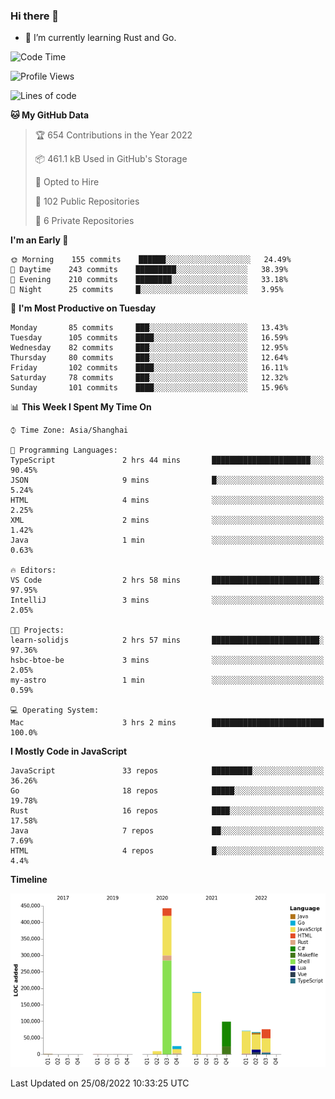 ### Hi there 👋

- 🌱 I’m currently learning Rust and Go.

<!--START_SECTION:waka-->
![Code Time](http://img.shields.io/badge/Code%20Time-680%20hrs%2033%20mins-blue)

![Profile Views](http://img.shields.io/badge/Profile%20Views-0-blue)

![Lines of code](https://img.shields.io/badge/From%20Hello%20World%20I%27ve%20Written-979%20Thousand%20lines%20of%20code-blue)

**🐱 My GitHub Data** 

> 🏆 654 Contributions in the Year 2022
 > 
> 📦 461.1 kB Used in GitHub's Storage 
 > 
> 💼 Opted to Hire
 > 
> 📜 102 Public Repositories 
 > 
> 🔑 6 Private Repositories  
 > 
**I'm an Early 🐤** 

```text
🌞 Morning    155 commits    ██████░░░░░░░░░░░░░░░░░░░   24.49% 
🌆 Daytime    243 commits    █████████░░░░░░░░░░░░░░░░   38.39% 
🌃 Evening    210 commits    ████████░░░░░░░░░░░░░░░░░   33.18% 
🌙 Night      25 commits     █░░░░░░░░░░░░░░░░░░░░░░░░   3.95%

```
📅 **I'm Most Productive on Tuesday** 

```text
Monday       85 commits     ███░░░░░░░░░░░░░░░░░░░░░░   13.43% 
Tuesday      105 commits    ████░░░░░░░░░░░░░░░░░░░░░   16.59% 
Wednesday    82 commits     ███░░░░░░░░░░░░░░░░░░░░░░   12.95% 
Thursday     80 commits     ███░░░░░░░░░░░░░░░░░░░░░░   12.64% 
Friday       102 commits    ████░░░░░░░░░░░░░░░░░░░░░   16.11% 
Saturday     78 commits     ███░░░░░░░░░░░░░░░░░░░░░░   12.32% 
Sunday       101 commits    ████░░░░░░░░░░░░░░░░░░░░░   15.96%

```


📊 **This Week I Spent My Time On** 

```text
⌚︎ Time Zone: Asia/Shanghai

💬 Programming Languages: 
TypeScript               2 hrs 44 mins       ██████████████████████░░░   90.45% 
JSON                     9 mins              █░░░░░░░░░░░░░░░░░░░░░░░░   5.24% 
HTML                     4 mins              ░░░░░░░░░░░░░░░░░░░░░░░░░   2.25% 
XML                      2 mins              ░░░░░░░░░░░░░░░░░░░░░░░░░   1.42% 
Java                     1 min               ░░░░░░░░░░░░░░░░░░░░░░░░░   0.63%

🔥 Editors: 
VS Code                  2 hrs 58 mins       ████████████████████████░   97.95% 
IntelliJ                 3 mins              ░░░░░░░░░░░░░░░░░░░░░░░░░   2.05%

🐱‍💻 Projects: 
learn-solidjs            2 hrs 57 mins       ████████████████████████░   97.36% 
hsbc-btoe-be             3 mins              ░░░░░░░░░░░░░░░░░░░░░░░░░   2.05% 
my-astro                 1 min               ░░░░░░░░░░░░░░░░░░░░░░░░░   0.59%

💻 Operating System: 
Mac                      3 hrs 2 mins        █████████████████████████   100.0%

```

**I Mostly Code in JavaScript** 

```text
JavaScript               33 repos            █████████░░░░░░░░░░░░░░░░   36.26% 
Go                       18 repos            █████░░░░░░░░░░░░░░░░░░░░   19.78% 
Rust                     16 repos            ████░░░░░░░░░░░░░░░░░░░░░   17.58% 
Java                     7 repos             ██░░░░░░░░░░░░░░░░░░░░░░░   7.69% 
HTML                     4 repos             █░░░░░░░░░░░░░░░░░░░░░░░░   4.4%

```


**Timeline**

![Chart not found](https://raw.githubusercontent.com/elton/elton/main/charts/bar_graph.png) 


 Last Updated on 25/08/2022 10:33:25 UTC
<!--END_SECTION:waka-->

<!--
**elton/elton** is a ✨ _special_ ✨ repository because its `README.md` (this file) appears on your GitHub profile.

Here are some ideas to get you started:

- 🔭 I’m currently working on ...
- 🌱 I’m currently learning ...
- 👯 I’m looking to collaborate on ...
- 🤔 I’m looking for help with ...
- 💬 Ask me about ...
- 📫 How to reach me: ...
- 😄 Pronouns: ...
- ⚡ Fun fact: ...
-->
